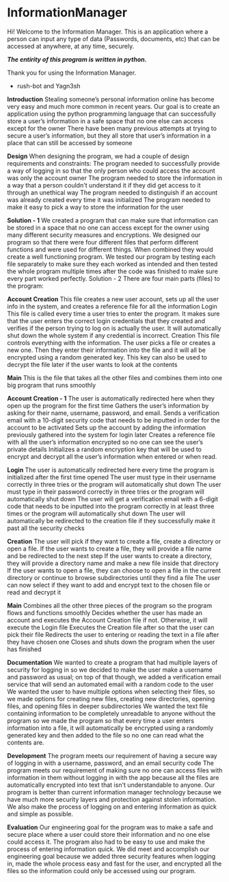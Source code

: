 # InformationManager


Hi! Welcome to the Information Manager. 
This is an application where a person can input any type of data (Passwords, documents, etc) that can be accessed at anywhere, at any time, securely. 

***The entirity of this program is written in python.***

Thank you for using the Information Manager.

-  rush-bot and Yagn3sh


**Introduction**
Stealing someone’s personal information online has become very easy and much more common in recent years.
Our goal is to create an application using the python programming language that can successfully store a user’s information in a safe space that no one else can access except for the owner 
There have been many previous attempts at trying to secure a user’s information, but they all store that user’s information in a place that can still be accessed by someone

**Design**
When designing the program, we had a couple of design requirements and constraints:
The program needed to successfully provide a way of logging in so that the only person who could access the account was only the account owner
The program needed to store the information in a way that a person couldn't understand it if they did get access to it through an unethical way
The program needed to distinguish if an account was already created every time it was initialized
The program needed to make it easy to pick a way to store the information for the user

**Solution - 1**
We created a program that can make sure that information can be stored in a space that no one can access except for the owner using many different security measures and encryptions.
We designed our program so that there were four different files that perform different functions and were used for different things. When combined they would create a well functioning program.
We tested our program by testing each file separately to make sure they each worked as intended and then tested the whole program multiple times after the code was finished to make sure every part worked perfectly.
Solution - 2
There are four main parts (files) to the program:

**Account Creation**
This file creates a new user account, sets up all the user info in the system, and creates a reference file for all the information
Login
This file is called every time a user tries to enter the program. It makes sure that the user enters the correct login credentials that they created and verifies if the person trying to log on is actually the user. It will automatically shut down the whole system if any credential is incorrect.
Creation
This file controls everything with the information. The user picks a file or creates a new one. Then they enter their information into the file and it will all be encrypted using a random generated key. This key can also be used to decrypt the file later if the user wants to look at the contents

**Main**
This is the file that takes all the other files and combines them into one big program that runs smoothly

**Account Creation - 1**
The user is automatically redirected here when they open up the program for the first time
Gathers the user’s information by asking for their name, username, password, and email.
Sends a verification email with a 10-digit security code that needs to be inputted in order for the account to be activated
Sets up the account by adding the information previously gathered into the system for login later
Creates a reference file with all the user’s information encrypted so no one can see the user’s private details
Initializes a random encryption key that will be used to encrypt and decrypt all the user’s information when entered or when read.

**Login**
The user is automatically redirected here every time the program is initialized after the first time opened
The user must type in their username correctly in three tries or the program will automatically shut down
The user must type in their password correctly in three tries or the program will automatically shut down
The user will get a verification email with a 6-digit code that needs to be inputted into the program correctly in at least three times or the program will automatically shut down
The user will automatically be redirected to the creation file if they successfully make it past all the security checks

**Creation**
The user will pick if they want to create a file, create a directory or open a file.
If the user wants to create a file, they will provide a file name and be redirected to the next step
If the user wants to create a directory, they will provide a directory name and make a new file inside that directory
If the user wants to open a file, they can choose to open a file in the current directory or continue to browse subdirectories until they find a file
The user can now select if they want to add and encrypt text to the chosen file or read and decrypt it

**Main**
Combines all the other three pieces of the program so the program flows and functions smoothly
Decides whether the user has made an account and executes the Account Creation file if not. Otherwise, it will execute the Login file
Executes the Creation file after so that the user can pick their file
Redirects the user to entering or reading the text in a file after they have chosen one
Closes and shuts down the program when the user has finished 

**Documentation**
We wanted to create a program that had multiple layers of security for logging in so we decided to make the user make a username and password as usual; on top of that though, we added a verification email service that will send an automated email with a random code to the user
We wanted the user to have multiple options when selecting their files, so we made options for creating new files, creating new directories, opening files, and opening files in deeper subdirectories
We wanted the text file containing information to be completely unreadable to anyone without the program so we made the program so that every time a user enters information into a file, it will automatically be encrypted using a randomly generated key and then added to the file so no one can read what the contents are.

**Development**
The program meets our requirement of having a secure way of logging in with a username, password, and an email security code
The program meets our requirement of making sure no one can access files with information in them without logging in with the app because all the files are automatically encrypted into text that isn't understandable to anyone.
Our program is better than current information manager technology because we have much more security layers and protection against stolen information. We also make the process of logging on and entering information as quick and simple as possible.

**Evaluation**
Our engineering goal for the program was to make a safe and secure place where a user could store their information and no one else could access it. The program also had to be easy to use and make the process of entering information quick.
We did meet and accomplish our engineering goal because we added three security features when logging in, made the whole process easy and fast for the user, and encrypted all the files so the information could only be accessed using our program.





